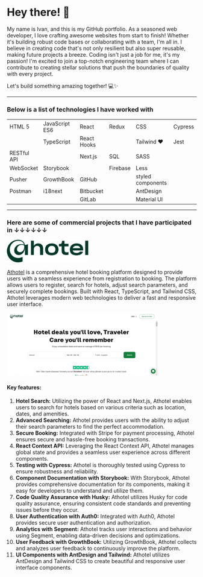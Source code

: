# Hey there! 👋

My name is Ivan, and this is my GitHub portfolio. As a seasoned web developer, I love crafting awesome websites from start to finish! Whether it's building robust code bases or collaborating with a team, I'm all in. I believe in creating code that's not only resilient but also super reusable, making future projects a breeze.
Coding isn't just a job for me, it's my passion! I'm excited to join a top-notch engineering team where I can contribute to creating stellar solutions that push the boundaries of quality with every project.

Let's build something amazing together! 💻✨

---

### Below is a list of technologies I have worked with 

<table>
  <tr>
    <td>HTML 5</td>
    <td>JavaScript ES6</td>
    <td>React</td>
    <td>Redux</td>
    <td>CSS</td>
    <td>Cypress</td>
  </tr>
  <tr>
    <td></td>
    <td>TypeScript</td>
    <td>React Hooks</td>
    <td></td>
    <td>Tailwind ❤️</td>
    <td>Jest</td>
  </tr>
  <tr>
    <td>RESTful API</td>
    <td></td>
    <td>Next.js</td>
    <td>SQL</td>
    <td>SASS</td>
    <td></td>
  </tr>
  <tr>
    <td>WebSocket</td>
    <td>Storybook</td>
    <td></td>
    <td>Firebase</td>
    <td>Less</td>
    <td></td>
  </tr>
  <tr>
    <td>Pusher</td>
    <td>GrowthBook</td>
    <td>GitHub</td>
    <td></td>
    <td>styled components</td>
    <td></td>
  </tr>
  <tr>
    <td>Postman</td>
    <td>i18next</td>
    <td>Bitbucket</td>
    <td></td>
    <td>AntDesign</td>
    <td></td>
  </tr>
  <tr>
    <td></td>
    <td></td>
    <td>GitLab</td>
    <td></td>
    <td>Material UI</td>
    <td></td>
  </tr>
</table>

---

### Here are some of commercial projects that I have participated in ↓↓↓↓↓↓

<img src="/athotelLogo.svg" height="60px" />

[Athotel](https://athotel.com/) is a comprehensive hotel booking platform designed to provide users with a seamless experience from registration to booking. The platform allows users to register, search for hotels, adjust search parameters, and securely complete bookings. Built with React, TypeScript, and Tailwind CSS, Athotel leverages modern web technologies to deliver a fast and responsive user interface.

<img src="/athotel.gif" style="width: 400px" />

#### Key features:

1. **Hotel Search:** Utilizing the power of React and Next.js, Athotel enables users to search for hotels based on various criteria such as location, dates, and amenities.
2. **Advanced Searching:** Athotel provides users with the ability to adjust their search parameters to find the perfect accommodation.
3. **Secure Booking:** Integrated with Stripe for payment processing, Athotel ensures secure and hassle-free booking transactions.
4. **React Context API:** Leveraging the React Context API, Athotel manages global state and provides a seamless user experience across different components.
5. **Testing with Cypress:** Athotel is thoroughly tested using Cypress to ensure robustness and reliability.
6. **Component Documentation with Storybook:** With Storybook, Athotel provides comprehensive documentation for its components, making it easy for developers to understand and utilize them.
7. **Code Quality Assurance with Husky:** Athotel utilizes Husky for code quality assurance, ensuring consistent code standards and preventing issues before they occur.
8. **User Authentication with Auth0:** Integrated with Auth0, Athotel provides secure user authentication and authorization.
9. **Analytics with Segment:** Athotel tracks user interactions and behavior using Segment, enabling data-driven decisions and optimizations.
10. **User Feedback with GrowthBook:** Utilizing GrowthBook, Athotel collects and analyzes user feedback to continuously improve the platform.
11. **UI Components with AntDesign and Tailwind:** Athotel utilizes AntDesign and Tailwind CSS to create beautiful and responsive user interface components.





